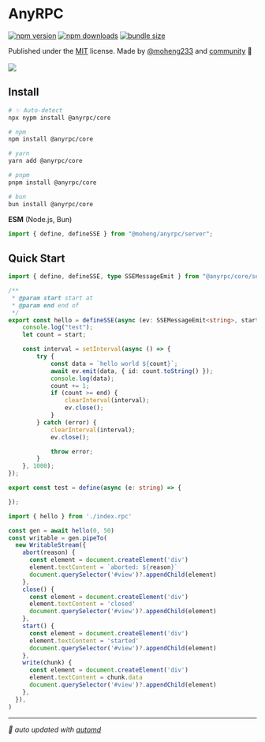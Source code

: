 # AnyRPC

<!-- automd:badges color="yellow" license name="@moheng/anyrpc" codecov bundlephobia packagephobia -->

[![npm version](https://img.shields.io/npm/v/@moheng/anyrpc?color=yellow)](https://npmjs.com/package/@moheng/anyrpc)
[![npm downloads](https://img.shields.io/npm/dm/@moheng/anyrpc?color=yellow)](https://npmjs.com/package/@moheng/anyrpc)
[![bundle size](https://img.shields.io/bundlephobia/minzip/@moheng/anyrpc?color=yellow)](https://bundlephobia.com/package/@moheng/anyrpc)

<!-- /automd -->

<!-- automd:contributors author="moheng233" github="moheng233/anyrpc" license="MIT" -->

Published under the [MIT](https://github.com/moheng233/anyrpc/blob/main/LICENSE) license.
Made by [@moheng233](https://github.com/moheng233) and [community](https://github.com/moheng233/anyrpc/graphs/contributors) 💛
<br><br>
<a href="https://github.com/moheng233/anyrpc/graphs/contributors">
<img src="https://contrib.rocks/image?repo=moheng233/anyrpc" />
</a>

<!-- /automd -->

## Install

<!-- automd:pm-install name="@anyrpc/core" -->

```sh
# ✨ Auto-detect
npx nypm install @anyrpc/core

# npm
npm install @anyrpc/core

# yarn
yarn add @anyrpc/core

# pnpm
pnpm install @anyrpc/core

# bun
bun install @anyrpc/core
```

<!-- /automd -->

<!-- automd:jsimport name="@moheng/anyrpc/server" imports="define,defineSSE" -->

**ESM** (Node.js, Bun)

```js
import { define, defineSSE } from "@moheng/anyrpc/server";
```

<!-- /automd -->

## Quick Start

<!-- automd:file src="examples/vite/src/index.rpc.ts" name="index.rpc.ts" code lang="ts" -->

```ts index.rpc.ts
import { define, defineSSE, type SSEMessageEmit } from "@anyrpc/core/server";

/**
 * @param start start at
 * @param end end of
 */
export const hello = defineSSE(async (ev: SSEMessageEmit<string>, start: number, end: number) => {
	console.log("test");
	let count = start;

	const interval = setInterval(async () => {
		try {
			const data = `hello world ${count}`;
			await ev.emit(data, { id: count.toString() });
			console.log(data);
			count += 1;
			if (count >= end) {
				clearInterval(interval);
				ev.close();
			}
		} catch (error) {
			clearInterval(interval);
			ev.close();

            throw error;
		}
	}, 1000);
});

export const test = define(async (e: string) => {

});

```

<!-- /automd -->

<!-- automd:file src="examples/vite/src/index.ts" name="index.ts" code lang="ts" -->

```ts index.ts
import { hello } from './index.rpc'

const gen = await hello(0, 50)
const writable = gen.pipeTo(
  new WritableStream({
    abort(reason) {
      const element = document.createElement('div')
      element.textContent = `aborted: ${reason}`
      document.querySelector('#view')?.appendChild(element)
    },
    close() {
      const element = document.createElement('div')
      element.textContent = 'closed'
      document.querySelector('#view')?.appendChild(element)
    },
    start() {
      const element = document.createElement('div')
      element.textContent = 'started'
      document.querySelector('#view')?.appendChild(element)
    },
    write(chunk) {
      const element = document.createElement('div')
      element.textContent = chunk.data
      document.querySelector('#view')?.appendChild(element)
    },
  }),
)

```

<!-- /automd -->

<!-- automd:with-automd -->

---

_🤖 auto updated with [automd](https://automd.unjs.io)_

<!-- /automd -->
